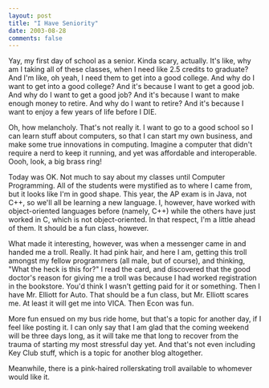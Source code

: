 ```yaml
---
layout: post
title: "I Have Seniority"
date: 2003-08-28
comments: false
---
```

Yay, my first day of school as a senior. Kinda scary, actually. It's like, why
am I taking all of these classes, when I need like 2.5 credits to graduate?
And I'm like, oh yeah, I need them to get into a good college. And why do I
want to get into a good college? And it's because I want to get a good job.
And why do I want to get a good job? And it's because I want to make enough
money to retire. And why do I want to retire? And it's because I want to enjoy
a few years of life before I DIE.




Oh, how melancholy. That's not really it. I want to go to a good school so I
can learn stuff about computers, so that I can start my own business, and make
some true innovations in computing. Imagine a computer that didn't require a
nerd to keep it running, and yet was affordable and interoperable. Oooh, look,
a big brass ring!




Today was OK. Not much to say about my classes until Computer Programming. All
of the students were mystified as to where I came from, but it looks like I'm
in good shape. This year, the AP exam is in Java, not C++, so we'll all be
learning a new language. I, however, have worked with object-oriented
languages before (namely, C++) while the others have just worked in C, which
is not object-oriented. In that respect, I'm a little ahead of them. It should
be a fun class, however.




What made it interesting, however, was when a messenger came in and handed me
a troll. Really. It had pink hair, and here I am, getting this troll amongst
my fellow programmers (all male, but of course), and thinking, "What the heck
is this for?" I read the card, and discovered that the good doctor's reason
for giving me a troll was because I had worked registration in the bookstore.
You'd think I wasn't getting paid for it or something. Then I have Mr. Elliott
for Auto. That should be a fun class, but Mr. Elliott scares me. At least it
will get me into VICA. Then Econ was fun.




More fun ensued on my bus ride home, but that's a topic for another day, if I
feel like posting it. I can only say that I am glad that the coming weekend
will be three days long, as it will take me that long to recover from the
trauma of starting my most stressful day yet. And that's not even including
Key Club stuff, which is a topic for another blog altogether.




Meanwhile, there is a pink-haired rollerskating troll available to whomever
would like it.
